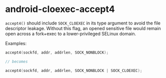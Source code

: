 # android-cloexec-accept4

`accept4()` should include `SOCK_CLOEXEC` in its type argument to avoid
the file descriptor leakage. Without this flag, an opened sensitive file
would remain open across a fork+exec to a lower-privileged SELinux
domain.

Examples:

``` c++
accept4(sockfd, addr, addrlen, SOCK_NONBLOCK);

// becomes

accept4(sockfd, addr, addrlen, SOCK_NONBLOCK | SOCK_CLOEXEC);
```

